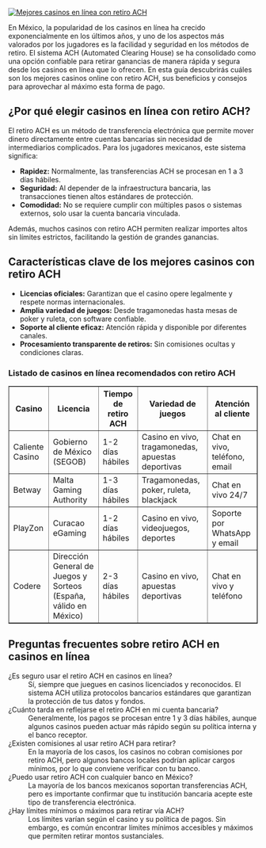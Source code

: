 [![Mejores casinos en línea con retiro ACH](https://123-caf.pages.dev/gitsignup.png)](https://vrmoo.ru/Bt82HjjY)

<p>En México, la popularidad de los casinos en línea ha crecido exponencialmente en los últimos años, y uno de los aspectos más valorados por los jugadores es la facilidad y seguridad en los métodos de retiro. El sistema ACH (Automated Clearing House) se ha consolidado como una opción confiable para retirar ganancias de manera rápida y segura desde los casinos en línea que lo ofrecen. En esta guía descubrirás cuáles son los mejores casinos online con retiro ACH, sus beneficios y consejos para aprovechar al máximo esta forma de pago.</p>  <h2>¿Por qué elegir casinos en línea con retiro ACH?</h2> <p>El retiro ACH es un método de transferencia electrónica que permite mover dinero directamente entre cuentas bancarias sin necesidad de intermediarios complicados. Para los jugadores mexicanos, este sistema significa:</p> <ul>   <li><strong>Rapidez:</strong> Normalmente, las transferencias ACH se procesan en 1 a 3 días hábiles.</li>   <li><strong>Seguridad:</strong> Al depender de la infraestructura bancaria, las transacciones tienen altos estándares de protección.</li>   <li><strong>Comodidad:</strong> No se requiere cumplir con múltiples pasos o sistemas externos, solo usar la cuenta bancaria vinculada.</li> </ul> <p>Además, muchos casinos con retiro ACH permiten realizar importes altos sin límites estrictos, facilitando la gestión de grandes ganancias.</p>  <h2>Características clave de los mejores casinos con retiro ACH</h2> <ul>   <li><strong>Licencias oficiales:</strong> Garantizan que el casino opere legalmente y respete normas internacionales.</li>   <li><strong>Amplia variedad de juegos:</strong> Desde tragamonedas hasta mesas de poker y ruleta, con software confiable.</li>   <li><strong>Soporte al cliente eficaz:</strong> Atención rápida y disponible por diferentes canales.</li>   <li><strong>Procesamiento transparente de retiros:</strong> Sin comisiones ocultas y condiciones claras.</li> </ul>  <h3>Listado de casinos en línea recomendados con retiro ACH</h3> <table border="1" cellpadding="6" cellspacing="0">   <thead>     <tr>       <th>Casino</th>       <th>Licencia</th>       <th>Tiempo de retiro ACH</th>       <th>Variedad de juegos</th>       <th>Atención al cliente</th>     </tr>   </thead>   <tbody>     <tr>       <td>Caliente Casino</td>       <td>Gobierno de México (SEGOB)</td>       <td>1-2 días hábiles</td>       <td>Casino en vivo, tragamonedas, apuestas deportivas</td>       <td>Chat en vivo, teléfono, email</td>     </tr>     <tr>       <td>Betway</td>       <td>Malta Gaming Authority</td>       <td>1-3 días hábiles</td>       <td>Tragamonedas, poker, ruleta, blackjack</td>       <td>Chat en vivo 24/7</td>     </tr>     <tr>       <td>PlayZon</td>       <td>Curacao eGaming</td>       <td>1-2 días hábiles</td>       <td>Casino en vivo, videojuegos, deportes</td>       <td>Soporte por WhatsApp y email</td>     </tr>     <tr>       <td>Codere</td>       <td>Dirección General de Juegos y Sorteos (España, válido en México)</td>       <td>2-3 días hábiles</td>       <td>Casino en vivo, apuestas deportivas</td>       <td>Chat en vivo y teléfono</td>     </tr>   </tbody> </table>  <h2>Preguntas frecuentes sobre retiro ACH en casinos en línea</h2> <dl>   <dt>¿Es seguro usar el retiro ACH en casinos en línea?</dt>   <dd>Sí, siempre que juegues en casinos licenciados y reconocidos. El sistema ACH utiliza protocolos bancarios estándares que garantizan la protección de tus datos y fondos.</dd>    <dt>¿Cuánto tarda en reflejarse el retiro ACH en mi cuenta bancaria?</dt>   <dd>Generalmente, los pagos se procesan entre 1 y 3 días hábiles, aunque algunos casinos pueden actuar más rápido según su política interna y el banco receptor.</dd>    <dt>¿Existen comisiones al usar retiro ACH para retirar?</dt>   <dd>En la mayoría de los casos, los casinos no cobran comisiones por retiro ACH, pero algunos bancos locales podrían aplicar cargos mínimos, por lo que conviene verificar con tu banco.</dd>    <dt>¿Puedo usar retiro ACH con cualquier banco en México?</dt>   <dd>La mayoría de los bancos mexicanos soportan transferencias ACH, pero es importante confirmar que tu institución bancaria acepte este tipo de transferencia electrónica.</dd>    <dt>¿Hay límites mínimos o máximos para retirar vía ACH?</dt>   <dd>Los límites varían según el casino y su política de pagos. Sin embargo, es común encontrar límites mínimos accesibles y máximos que permiten retirar montos sustanciales.</dd> </dl>